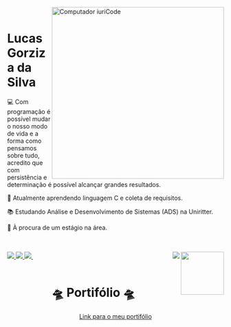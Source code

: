 <img src="https://raw.githubusercontent.com/MicaelliMedeiros/micaellimedeiros/master/image/computer-illustration.png" width="400px" align="right" alt="Computador iuriCode"/>

<br>

<h1> Lucas Gorziza da Silva </h1>

<p>💻 Com programação é possível mudar o nosso modo de vida e a forma como pensamos sobre tudo, acredito que com persistência e determinação é possível alcançar grandes resultados.<p>

<p>🌱 Atualmente aprendendo linguagem C e coleta de requisitos.</p>

<p>📚 Estudando Análise e Desenvolvimento de Sistemas (ADS) na Uniritter.</p>

<p>💬 À procura de um estágio na área. </p>
</p>
 
<br/>
<br/>

<a href="lucas.gorziza@gmail.com" alt="Gmail">
<img src="https://img.shields.io/badge/Gmail-D14836?style=for-the-badge&logo=gmail&logoColor=white" />
</a>
<a href="https://www.linkedin.com/in/lucas-gorziza-da-silva-432662232/" alt="Linkedin">
<img src="https://img.shields.io/badge/LinkedIn-0077B5?style=for-the-badge&logo=linkedin&logoColor=white"/>
</a>
<a href="https://www.instagram.com/lucas_gorziza/" alt="Instagram">
<img src="https://img.shields.io/badge/Instagram-E4405F?style=for-the-badge&logo=instagram&logoColor=white"/>
</a>
  
  <a href="https://github.com/anuraghazra/github-redme-stats">
    <img align="right" height="100" src="https://github-readme-stats.vercel.app/api?username=lucasgorzizas&hide=prs,issues&show_icons=true&theme=graywhite"/>
  </a>
  &nbsp; &nbsp;
  <a href="https://github-readme-stats.vercel.app/api/top-langs/?username=lucasgorzizas&theme=vision-friendly-dark">
    <img align="right" src="https://github-readme-stats.vercel.app/api/top-langs/?username=lucasgorzizas&hide=css,java,ruby,starlark,objective-c&theme=graywhite&langs_count=6"/>
 
  </a>
 <div style="display: inline_block"><br>
<div align="center">
 <h1>🛸️ Portifólio 🛸️</h1>
  <a href="https://alisonsantosofc.github.io/alison-web-developer/">Link para o meu portifólio</a>
</div>
